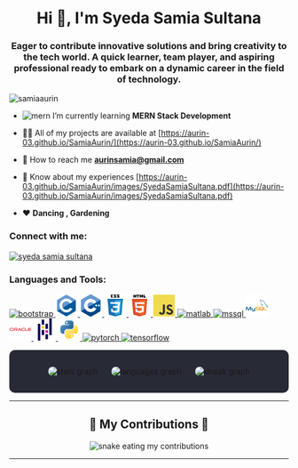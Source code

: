 <h1 align="center">Hi 👋, I'm Syeda Samia Sultana</h1>
<h3 align="center">Eager to contribute innovative solutions and bring creativity to the tech world. A quick learner, team player, and aspiring professional ready to embark on a dynamic career in the field of technology.</h3>

<p align="left"> <img src="https://komarev.com/ghpvc/?username=samiaaurin&label=Profile%20views&color=0e75b6&style=flat" alt="samiaaurin" /> </p>

- <img src="https://images.app.goo.gl/ByQjTkGzJJNujoY37" alt="mern"> I’m currently learning **MERN Stack Development**

- 👨‍💻 All of my projects are available at [https://aurin-03.github.io/SamiaAurin/](https://aurin-03.github.io/SamiaAurin/)

- 📧 How to reach me **aurinsamia@gmail.com**

- 📄 Know about my experiences [https://aurin-03.github.io/SamiaAurin/images/SyedaSamiaSultana.pdf](https://aurin-03.github.io/SamiaAurin/images/SyedaSamiaSultana.pdf)

- ❤️  **Dancing , Gardening**

<h3 align="left">Connect with me:</h3>
<p align="left">
<a href="https://linkedin.com/in/syeda-samia-sultana-7aa462217/" target="blank"><img align="center" src="https://raw.githubusercontent.com/rahuldkjain/github-profile-readme-generator/master/src/images/icons/Social/linked-in-alt.svg" alt="syeda samia sultana" height="30" width="40" /></a>
</p>

<h3 align="left">Languages and Tools:</h3>
<p align="left"> <a href="" target="_blank" rel="noreferrer"> <img src="https://skillicons.dev/icons?i=bootstrap" alt="bootstrap" width="40" height="40"/> </a> <a href="https://www.cprogramming.com/" target="_blank" rel="noreferrer"> <img src="https://raw.githubusercontent.com/devicons/devicon/master/icons/c/c-original.svg" alt="c" width="40" height="40"/> </a> <a href="https://www.w3schools.com/cpp/" target="_blank" rel="noreferrer"> <img src="https://raw.githubusercontent.com/devicons/devicon/master/icons/cplusplus/cplusplus-original.svg" alt="cplusplus" width="40" height="40"/> </a> <a href="https://www.w3schools.com/css/" target="_blank" rel="noreferrer"> <img src="https://raw.githubusercontent.com/devicons/devicon/master/icons/css3/css3-original-wordmark.svg" alt="css3" width="40" height="40"/> </a> <a href="https://www.w3.org/html/" target="_blank" rel="noreferrer"> <img src="https://raw.githubusercontent.com/devicons/devicon/master/icons/html5/html5-original-wordmark.svg" alt="html5" width="40" height="40"/> </a> <a href="https://developer.mozilla.org/en-US/docs/Web/JavaScript" target="_blank" rel="noreferrer"> <img src="https://raw.githubusercontent.com/devicons/devicon/master/icons/javascript/javascript-original.svg" alt="javascript" width="40" height="40"/> </a> <a href="https://www.mathworks.com/" target="_blank" rel="noreferrer"> <img src="https://upload.wikimedia.org/wikipedia/commons/2/21/Matlab_Logo.png" alt="matlab" width="40" height="40"/> </a> <a href="https://www.microsoft.com/en-us/sql-server" target="_blank" rel="noreferrer"> <img src="https://www.svgrepo.com/show/303229/microsoft-sql-server-logo.svg" alt="mssql" width="40" height="40"/> </a> <a href="https://www.mysql.com/" target="_blank" rel="noreferrer"> <img src="https://raw.githubusercontent.com/devicons/devicon/master/icons/mysql/mysql-original-wordmark.svg" alt="mysql" width="40" height="40"/> </a> <a href="https://www.oracle.com/" target="_blank" rel="noreferrer"> <img src="https://raw.githubusercontent.com/devicons/devicon/master/icons/oracle/oracle-original.svg" alt="oracle" width="40" height="40"/> </a> <a href="https://pandas.pydata.org/" target="_blank" rel="noreferrer"> <img src="https://raw.githubusercontent.com/devicons/devicon/2ae2a900d2f041da66e950e4d48052658d850630/icons/pandas/pandas-original.svg" alt="pandas" width="40" height="40"/> </a> <a href="https://www.python.org" target="_blank" rel="noreferrer"> <img src="https://raw.githubusercontent.com/devicons/devicon/master/icons/python/python-original.svg" alt="python" width="40" height="40"/> </a> <a href="https://pytorch.org/" target="_blank" rel="noreferrer"> <img src="https://www.vectorlogo.zone/logos/pytorch/pytorch-icon.svg" alt="pytorch" width="40" height="40"/> </a> <a href="https://www.tensorflow.org" target="_blank" rel="noreferrer"> <img src="https://www.vectorlogo.zone/logos/tensorflow/tensorflow-icon.svg" alt="tensorflow" width="40" height="40"/> </a> </p>

<div align="center" style="background-color: #282a36; padding: 20px; border-radius: 10px;">
  <!-- GitHub Profile Stats -->
  <img src="https://github-readme-stats.vercel.app/api?username=samiaaurin&hide_title=false&hide_rank=false&show_icons=true&include_all_commits=true&count_private=true&disable_animations=false&theme=radical&locale=en&hide_border=true" height="180" alt="stats graph" style="margin: 10px; border-radius: 10px;" />
  
  <!-- Top Languages -->
  <img src="https://github-readme-stats.vercel.app/api/top-langs?username=samiaaurin&locale=en&hide_title=false&layout=compact&card_width=320&langs_count=8&theme=radical&hide_border=true" height="180" alt="languages graph" style="margin: 10px; border-radius: 10px;" />
  
  <!-- GitHub Streak Stats -->
  <img src="https://github-readme-streak-stats.herokuapp.com/?user=samiaaurin&theme=radical&hide_border=true" height="180" alt="streak graph" style="margin: 10px; border-radius: 10px;" />
</div>

<!-- ![Snake animation](https://github.com/samiaaurin/samiaaurin/blob/output/snake.svg) -->

<hr>
<div align="center">
  <h2>🐍 My Contributions 🐍</h2>
<img alt="snake eating my contributions" src="https://raw.githubusercontent.com/Muntasir-Ayan/Muntasir-Ayan/output/github-contribution-grid-snake-dark.svg?cache-bust=1"/>
</div>
<hr/>